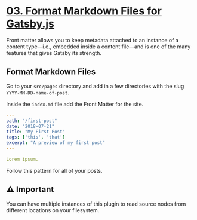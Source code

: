 # [03. Format Markdown Files for Gatsby.js](https://egghead.io/lessons/gatsby-format-markdown-files-for-gatsby-js)

Front matter allows you to keep metadata attached to an instance of a content type—i.e., embedded inside a content file—and is one of the many features that gives Gatsby its strength.

## Format Markdown Files

Go to your `src/pages` directory and add in a few directories with the slug `YYYY-MM-DD-name-of-post`.

Inside the `index.md` file add the Front Matter for the site. 

```yml
---
path: "/first-post"
date: "2018-07-21"
title: "My First Post"
tags: ['this', 'that']
excerpt: "A preview of my first post"
---

Lorem ipsum.
```

Follow this pattern for all of your posts.

## ⚠️ Important

You can have multiple instances of this plugin to read source nodes from different locations on your filesystem.
